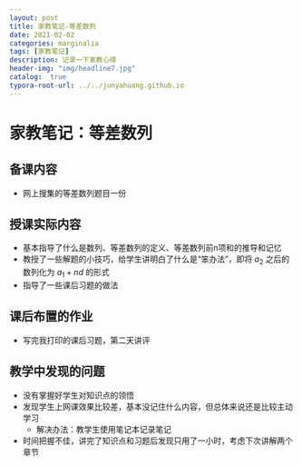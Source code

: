 ```yaml
---
layout: post
title: 家教笔记-等差数列
date: 2021-02-02
categories: marginalia
tags: [家教笔记]
description: 记录一下家教心得
header-img: "img/headline7.jpg"
catalog:  true
typora-root-url: ../../junyahuang.github.io
---
```




# 家教笔记：等差数列



## 备课内容

- 网上搜集的等差数列题目一份





## 授课实际内容

- 基本指导了什么是数列、等差数列的定义、等差数列前n项和的推导和记忆
- 教授了一些解题的小技巧，给学生讲明白了什么是“笨办法”，即将 $a_2$ 之后的数列化为 $a_1+nd$ 的形式
- 指导了一些课后习题的做法



## 课后布置的作业

- 写完我打印的课后习题，第二天讲评



## 教学中发现的问题

- 没有掌握好学生对知识点的领悟
- 发现学生上网课效果比较差，基本没记住什么内容，但总体来说还是比较主动学习
  - 解决办法：教学生使用笔记本记录笔记
- 时间把握不佳，讲完了知识点和习题后发现只用了一小时，考虑下次讲解两个章节